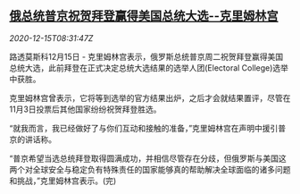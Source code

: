 <!--1608022520000-->
[俄总统普京祝贺拜登赢得美国总统大选--克里姆林宫](https://cn.reuters.com/article/russia-putin-biden-win-vote-1215-idCNKBS28P0T2)
------

<div><i>2020-12-15T08:31:47Z</i></div><p>路透莫斯科12月15日 - 克里姆林宫表示，俄罗斯总统普京周二祝贺拜登赢得美国总统大选，此前拜登在正式决定总统大选结果的选举人团(Electoral College)选举中获胜。</p><p>克里姆林宫曾表示，它将等到选举的官方结果出炉，之后才会就结果置评，尽管在11月3日投票后其他国家纷纷祝贺拜登胜选。</p><p>“就我而言，我已经做好了与你们互动和接触的准备，”克里姆林宫在声明中援引普京的讲话称。</p><p>“普京希望当选总统拜登取得圆满成功，并相信尽管存在分歧，但俄罗斯与美国这两个对全球安全与稳定负有特殊责任的国家能够真的帮助解决全球面临的诸多问题和挑战，”克里姆林宫表示。(完)</p>
